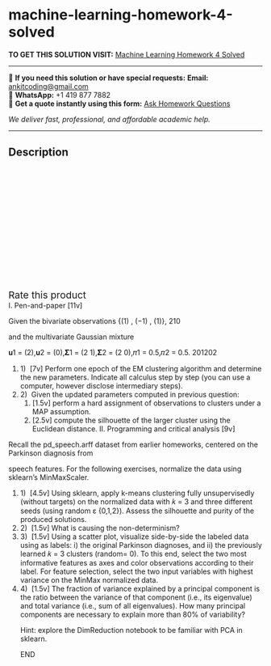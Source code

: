 # machine-learning-homework-4-solved
**TO GET THIS SOLUTION VISIT:** [Machine Learning Homework 4 Solved](https://www.ankitcodinghub.com/product/machine-learning-homework-4-solved-3/)


---

📩 **If you need this solution or have special requests:** **Email:** ankitcoding@gmail.com  
📱 **WhatsApp:** +1 419 877 7882  
📄 **Get a quote instantly using this form:** [Ask Homework Questions](https://www.ankitcodinghub.com/services/ask-homework-questions/)

*We deliver fast, professional, and affordable academic help.*

---

<h2>Description</h2>



<div class="kk-star-ratings kksr-auto kksr-align-center kksr-valign-top" data-payload="{&quot;align&quot;:&quot;center&quot;,&quot;id&quot;:&quot;101499&quot;,&quot;slug&quot;:&quot;default&quot;,&quot;valign&quot;:&quot;top&quot;,&quot;ignore&quot;:&quot;&quot;,&quot;reference&quot;:&quot;auto&quot;,&quot;class&quot;:&quot;&quot;,&quot;count&quot;:&quot;0&quot;,&quot;legendonly&quot;:&quot;&quot;,&quot;readonly&quot;:&quot;&quot;,&quot;score&quot;:&quot;0&quot;,&quot;starsonly&quot;:&quot;&quot;,&quot;best&quot;:&quot;5&quot;,&quot;gap&quot;:&quot;4&quot;,&quot;greet&quot;:&quot;Rate this product&quot;,&quot;legend&quot;:&quot;0\/5 - (0 votes)&quot;,&quot;size&quot;:&quot;24&quot;,&quot;title&quot;:&quot;Machine Learning Homework 4 Solved&quot;,&quot;width&quot;:&quot;0&quot;,&quot;_legend&quot;:&quot;{score}\/{best} - ({count} {votes})&quot;,&quot;font_factor&quot;:&quot;1.25&quot;}">

<div class="kksr-stars">

<div class="kksr-stars-inactive">
            <div class="kksr-star" data-star="1" style="padding-right: 4px">


<div class="kksr-icon" style="width: 24px; height: 24px;"></div>
        </div>
            <div class="kksr-star" data-star="2" style="padding-right: 4px">


<div class="kksr-icon" style="width: 24px; height: 24px;"></div>
        </div>
            <div class="kksr-star" data-star="3" style="padding-right: 4px">


<div class="kksr-icon" style="width: 24px; height: 24px;"></div>
        </div>
            <div class="kksr-star" data-star="4" style="padding-right: 4px">


<div class="kksr-icon" style="width: 24px; height: 24px;"></div>
        </div>
            <div class="kksr-star" data-star="5" style="padding-right: 4px">


<div class="kksr-icon" style="width: 24px; height: 24px;"></div>
        </div>
    </div>

<div class="kksr-stars-active" style="width: 0px;">
            <div class="kksr-star" style="padding-right: 4px">


<div class="kksr-icon" style="width: 24px; height: 24px;"></div>
        </div>
            <div class="kksr-star" style="padding-right: 4px">


<div class="kksr-icon" style="width: 24px; height: 24px;"></div>
        </div>
            <div class="kksr-star" style="padding-right: 4px">


<div class="kksr-icon" style="width: 24px; height: 24px;"></div>
        </div>
            <div class="kksr-star" style="padding-right: 4px">


<div class="kksr-icon" style="width: 24px; height: 24px;"></div>
        </div>
            <div class="kksr-star" style="padding-right: 4px">


<div class="kksr-icon" style="width: 24px; height: 24px;"></div>
        </div>
    </div>
</div>


<div class="kksr-legend" style="font-size: 19.2px;">
            <span class="kksr-muted">Rate this product</span>
    </div>
    </div>
<div class="page" title="Page 1">
<div class="section">
<div class="layoutArea">
<div class="column">
I. Pen-and-paper [11v]

Given the bivariate observations {(1) , (−1) , (1)}, 210

and the multivariate Gaussian mixture

𝐮1 = (2),𝐮2 = (0),𝚺1 = (2 1),𝚺2 = (2 0),𝜋1 = 0.5,𝜋2 = 0.5. 201202

<ol>
<li>1) &nbsp;[7v] Perform one epoch of the EM clustering algorithm and determine the new parameters. Indicate all calculus step by step (you can use a computer, however disclose intermediary steps).</li>
<li>2) &nbsp;Given the updated parameters computed in previous question:
<ol>
<li>[1.5v] perform a hard assignment of observations to clusters under a MAP assumption.</li>
<li>[2.5v] compute the silhouette of the larger cluster using the Euclidean distance.
II. Programming and critical analysis [9v]
</li>
</ol>
</li>
</ol>
Recall the pd_speech.arff dataset from earlier homeworks, centered on the Parkinson diagnosis from

speech features. For the following exercises, normalize the data using sklearn’s MinMaxScaler.

<ol>
<li>1) &nbsp;[4.5v] Using sklearn, apply k-means clustering fully unsupervisedly (without targets) on the normalized data with 𝑘 = 3 and three different seeds (using random ε {0,1,2}). Assess the silhouette and purity of the produced solutions.</li>
<li>2) &nbsp;[1.5v] What is causing the non-determinism?</li>
<li>3) &nbsp;[1.5v] Using a scatter plot, visualize side-by-side the labeled data using as labels: i) the original Parkinson diagnoses, and ii) the previously learned 𝑘 = 3 clusters (random= 0). To this end, select the two most informative features as axes and color observations according to their label. For feature selection, select the two input variables with highest variance on the MinMax normalized data.</li>
<li>4) &nbsp;[1.5v] The fraction of variance explained by a principal component is the ratio between the variance of that component (i.e., its eigenvalue) and total variance (i.e., sum of all eigenvalues). How many principal components are necessary to explain more than 80% of variability?

Hint: explore the DimReduction notebook to be familiar with PCA in sklearn.

END
</li>
</ol>
</div>
</div>
</div>
</div>
